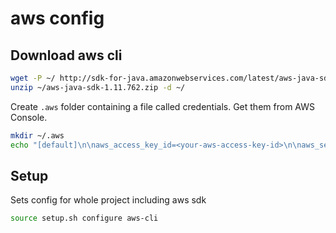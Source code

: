 # aws config

## Download aws cli

```bash
wget -P ~/ http://sdk-for-java.amazonwebservices.com/latest/aws-java-sdk.zip
unzip ~/aws-java-sdk-1.11.762.zip -d ~/
```

Create `.aws` folder containing a file called credentials. Get them from AWS Console.

```bash
mkdir ~/.aws
echo "[default]\n\naws_access_key_id=<your-aws-access-key-id>\n\naws_secret_access_key=<your-aws-secret-access-key>" > ~/.aws/credentials
```

## Setup

Sets config for whole project including aws sdk

```bash
source setup.sh configure aws-cli
```
